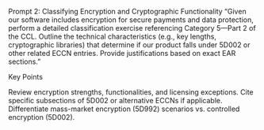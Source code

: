 Prompt 2: Classifying Encryption and Cryptographic Functionality
“Given our software includes encryption for secure payments and data protection, perform a detailed classification exercise referencing Category 5—Part 2 of the CCL. Outline the technical characteristics (e.g., key lengths, cryptographic libraries) that determine if our product falls under 5D002 or other related ECCN entries. Provide justifications based on exact EAR sections.”

Key Points

Review encryption strengths, functionalities, and licensing exceptions.
Cite specific subsections of 5D002 or alternative ECCNs if applicable.
Differentiate mass-market encryption (5D992) scenarios vs. controlled encryption (5D002).